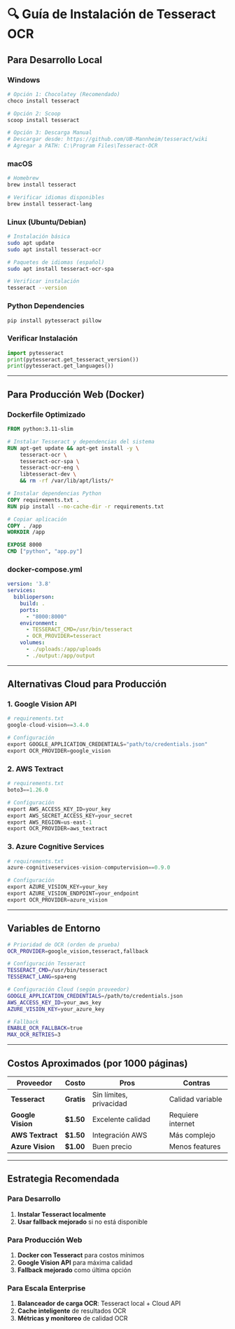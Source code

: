 # 🔍 Guía de Instalación de Tesseract OCR

## Para Desarrollo Local

### Windows
```bash
# Opción 1: Chocolatey (Recomendado)
choco install tesseract

# Opción 2: Scoop
scoop install tesseract

# Opción 3: Descarga Manual
# Descargar desde: https://github.com/UB-Mannheim/tesseract/wiki
# Agregar a PATH: C:\Program Files\Tesseract-OCR
```

### macOS
```bash
# Homebrew
brew install tesseract

# Verificar idiomas disponibles
brew install tesseract-lang
```

### Linux (Ubuntu/Debian)
```bash
# Instalación básica
sudo apt update
sudo apt install tesseract-ocr

# Paquetes de idiomas (español)
sudo apt install tesseract-ocr-spa

# Verificar instalación
tesseract --version
```

### Python Dependencies
```bash
pip install pytesseract pillow
```

### Verificar Instalación
```python
import pytesseract
print(pytesseract.get_tesseract_version())
print(pytesseract.get_languages())
```

---

## Para Producción Web (Docker)

### Dockerfile Optimizado
```dockerfile
FROM python:3.11-slim

# Instalar Tesseract y dependencias del sistema
RUN apt-get update && apt-get install -y \
    tesseract-ocr \
    tesseract-ocr-spa \
    tesseract-ocr-eng \
    libtesseract-dev \
    && rm -rf /var/lib/apt/lists/*

# Instalar dependencias Python
COPY requirements.txt .
RUN pip install --no-cache-dir -r requirements.txt

# Copiar aplicación
COPY . /app
WORKDIR /app

EXPOSE 8000
CMD ["python", "app.py"]
```

### docker-compose.yml
```yaml
version: '3.8'
services:
  biblioperson:
    build: .
    ports:
      - "8000:8000"
    environment:
      - TESSERACT_CMD=/usr/bin/tesseract
      - OCR_PROVIDER=tesseract
    volumes:
      - ./uploads:/app/uploads
      - ./output:/app/output
```

---

## Alternativas Cloud para Producción

### 1. Google Vision API
```python
# requirements.txt
google-cloud-vision==3.4.0

# Configuración
export GOOGLE_APPLICATION_CREDENTIALS="path/to/credentials.json"
export OCR_PROVIDER=google_vision
```

### 2. AWS Textract
```python
# requirements.txt
boto3==1.26.0

# Configuración
export AWS_ACCESS_KEY_ID=your_key
export AWS_SECRET_ACCESS_KEY=your_secret
export AWS_REGION=us-east-1
export OCR_PROVIDER=aws_textract
```

### 3. Azure Cognitive Services
```python
# requirements.txt
azure-cognitiveservices-vision-computervision==0.9.0

# Configuración
export AZURE_VISION_KEY=your_key
export AZURE_VISION_ENDPOINT=your_endpoint
export OCR_PROVIDER=azure_vision
```

---

## Variables de Entorno

```bash
# Prioridad de OCR (orden de prueba)
OCR_PROVIDER=google_vision,tesseract,fallback

# Configuración Tesseract
TESSERACT_CMD=/usr/bin/tesseract
TESSERACT_LANG=spa+eng

# Configuración Cloud (según proveedor)
GOOGLE_APPLICATION_CREDENTIALS=/path/to/credentials.json
AWS_ACCESS_KEY_ID=your_aws_key
AZURE_VISION_KEY=your_azure_key

# Fallback
ENABLE_OCR_FALLBACK=true
MAX_OCR_RETRIES=3
```

---

## Costos Aproximados (por 1000 páginas)

| Proveedor | Costo | Pros | Contras |
|-----------|-------|------|---------|
| **Tesseract** | **Gratis** | Sin límites, privacidad | Calidad variable |
| **Google Vision** | **$1.50** | Excelente calidad | Requiere internet |
| **AWS Textract** | **$1.50** | Integración AWS | Más complejo |
| **Azure Vision** | **$1.00** | Buen precio | Menos features |

---

## Estrategia Recomendada

### Para Desarrollo
1. **Instalar Tesseract localmente**
2. **Usar fallback mejorado** si no está disponible

### Para Producción Web
1. **Docker con Tesseract** para costos mínimos
2. **Google Vision API** para máxima calidad
3. **Fallback mejorado** como última opción

### Para Escala Enterprise
1. **Balanceador de carga OCR**: Tesseract local + Cloud API
2. **Cache inteligente** de resultados OCR
3. **Métricas y monitoreo** de calidad OCR 
